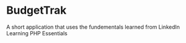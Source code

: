 # BudgetTrak
A short application that uses the fundementals learned from LinkedIn Learning PHP Essentials
